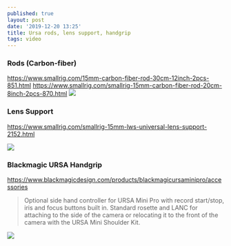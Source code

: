 ```yaml
---
published: true
layout: post
date: '2019-12-20 13:25'
title: Ursa rods, lens support, handgrip
tags: video 
---
```

### Rods (Carbon-fiber)

https://www.smallrig.com/15mm-carbon-fiber-rod-30cm-12inch-2pcs-851.html
https://www.smallrig.com/smallrig-15mm-carbon-fiber-rod-20cm-8inch-2pcs-870.html
<img style="mix-blend-mode: multiply;" src="https://i.imgur.com/wyFjjEO.png">

### Lens Support

https://www.smallrig.com/smallrig-15mm-lws-universal-lens-support-2152.html

<img src="https://cdn11.bigcommerce.com/s-1zvaiaywbz/images/stencil/2000x2000/products/2024/9234/SmallRig_15mm_LWS_Universal_Lens_Support_2152_2__50169.1527158953.jpg" style="mix-blend-mode: multiply;">

### Blackmagic URSA Handgrip

https://www.blackmagicdesign.com/products/blackmagicursaminipro/accessories

> Optional side hand controller for URSA Mini Pro with record start/stop, iris and focus buttons built in. Standard rosette and LANC for attaching to the side of the camera or relocating it to the front of the camera with the URSA Mini Shoulder Kit.

<img src="https://resource.holdan.co.uk/Blackmagic%20Design/images/URSA_Handgrip_rear.jpg" style="mix-blend-mode: multiply;">

